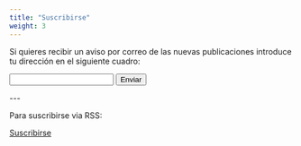 ```yaml
---
title: "Suscribirse"
weight: 3
---
```


Si quieres recibir un aviso por correo de las nuevas publicaciones introduce tu dirección en el siguiente cuadro:  


<form accept-charset="UTF-8" method="POST" name="Suscripciones" data-netlify="true">
  <label for="email-address"></label>
  <input type="email" id="email" name="email" required>
  <button class="btn btn-default" type="submit">Enviar</button>
</form>
---  

Para suscribirse via RSS: 

<a href="https://magga.es/index.xml" class="btn btn-default">Suscribirse</a>
